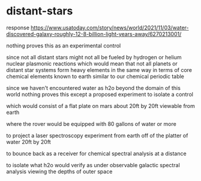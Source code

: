 # distant-stars
response https://www.usatoday.com/story/news/world/2021/11/03/water-discovered-galaxy-roughly-12-8-billion-light-years-away/6270213001/


nothing proves this as an experimental control


since not all distant stars might not all be fueled by hydrogen or helium nuclear plasmonic reactions
which would mean that not all planets or distant star systems form heavy elements in the same way in terms of core chemical elements known to earth similar to our chemical periodic table


since we haven't encountered water as h2o beyond the domain of this world nothing proves this except a proposed experiment to isolate a control


which would consist of a flat plate on mars about 20ft by 20ft viewable from earth

where the rover would be equipped with 80 gallons of water or more

to project a laser spectroscopy experiment from earth off of the platter of water 20ft by 20ft

to bounce back as a receiver for chemical spectral analysis at a distance

to isolate what h2o would verify as under observable galactic spectral analysis viewing the depths of outer space
